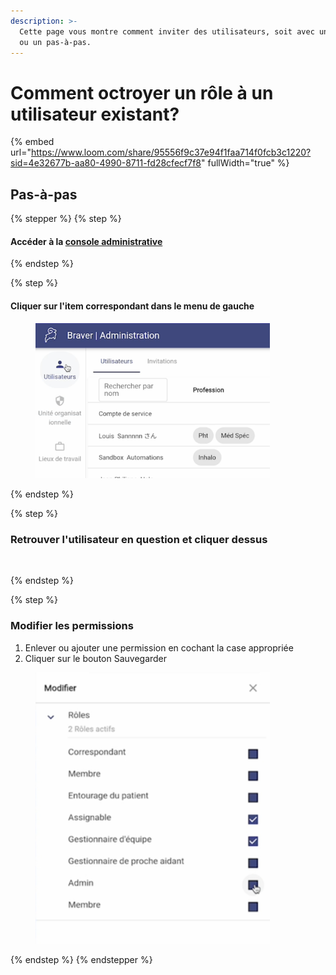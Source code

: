 ```yaml
---
description: >-
  Cette page vous montre comment inviter des utilisateurs, soit avec une vidéo
  ou un pas-à-pas.
---
```


# Comment octroyer un rôle à un utilisateur existant?



{% embed url="https://www.loom.com/share/95556f9c37e94f1faa714f0fcb3c1220?sid=4e32677b-aa80-4990-8711-fd28cfecf7f8" fullWidth="true" %}

## Pas-à-pas

{% stepper %}
{% step %}
#### Accéder à la [console administrative](https://admin.braver.net)
{% endstep %}

{% step %}
#### Cliquer sur l'item correspondant dans le menu de gauche

<div align="left"><figure><img src="../../.gitbook/assets/CleanShot 2025-01-04 at 09.13.11@2x (1).png" alt="" width="375"><figcaption></figcaption></figure></div>
{% endstep %}

{% step %}
### Retrouver l'utilisateur en question et cliquer dessus

<div align="left"><figure><img src="../../.gitbook/assets/Sélectionner un utilisateur et cliquer dessus.png" alt="" width="375"><figcaption></figcaption></figure></div>
{% endstep %}

{% step %}
### Modifier les permissions

1. Enlever ou ajouter une permission en cochant la case appropriée
2. Cliquer sur le bouton Sauvegarder

<div align="left"><figure><img src="../../.gitbook/assets/Mofifier les permissions.png" alt="" width="375"><figcaption></figcaption></figure></div>
{% endstep %}
{% endstepper %}
